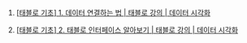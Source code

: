 1. [[태블로 기초] 1. 데이터 연결하는 법 | 태블로 강의 | 데이터 시각화](https://youtu.be/LDTQv3Yk6Ms?list=PL0llMmtPtMMxuZaYV7R6VkPcn0XurH8Vd)

2. [[태블로 기초] 2. 태블로 인터페이스 알아보기 | 태블로 강의 | 데이터 시각화](https://youtu.be/ctfZI-DSpzg?list=PL0llMmtPtMMxuZaYV7R6VkPcn0XurH8Vd)